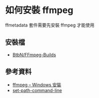 # 如何安裝 ffmpeg 

ffmetadata 套件需要先安裝 ffmpeg 才能使用

## 安裝檔

- [BtbN/FFmpeg-Builds](https://github.com/BtbN/FFmpeg-Builds/releases)


## 參考資料

- [ffmpeg – Windows 安裝](http://jsnwork.kiiuo.com/archives/2705/ffmpeg-windows-%E5%AE%89%E8%A3%9D/)
- [set-path-command-line](https://www.windows-commandline.com/set-path-command-line/)